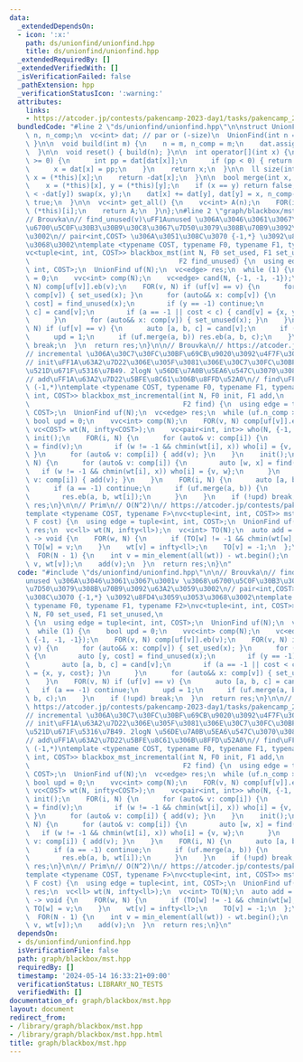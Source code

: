 ```yaml
---
data:
  _extendedDependsOn:
  - icon: ':x:'
    path: ds/unionfind/unionfind.hpp
    title: ds/unionfind/unionfind.hpp
  _extendedRequiredBy: []
  _extendedVerifiedWith: []
  _isVerificationFailed: false
  _pathExtension: hpp
  _verificationStatusIcon: ':warning:'
  attributes:
    links:
    - https://atcoder.jp/contests/pakencamp-2023-day1/tasks/pakencamp_2023_day1_p
  bundledCode: "#line 2 \"ds/unionfind/unionfind.hpp\"\n\nstruct UnionFind {\n  int\
    \ n, n_comp;\n  vc<int> dat; // par or (-size)\n  UnionFind(int n = 0) { build(n);\
    \ }\n\n  void build(int m) {\n    n = m, n_comp = m;\n    dat.assign(n, -1);\n\
    \  }\n\n  void reset() { build(n); }\n\n  int operator[](int x) {\n    while (dat[x]\
    \ >= 0) {\n      int pp = dat[dat[x]];\n      if (pp < 0) { return dat[x]; }\n\
    \      x = dat[x] = pp;\n    }\n    return x;\n  }\n\n  ll size(int x) {\n   \
    \ x = (*this)[x];\n    return -dat[x];\n  }\n\n  bool merge(int x, int y) {\n\
    \    x = (*this)[x], y = (*this)[y];\n    if (x == y) return false;\n    if (-dat[x]\
    \ < -dat[y]) swap(x, y);\n    dat[x] += dat[y], dat[y] = x, n_comp--;\n    return\
    \ true;\n  }\n\n  vc<int> get_all() {\n    vc<int> A(n);\n    FOR(i, n) A[i] =\
    \ (*this)[i];\n    return A;\n  }\n};\n#line 2 \"graph/blackbox/mst.hpp\"\n\n\
    // Brouvka\n// find_unused(v)\uFF1Aunused \u306A\u3046\u3061\u3067\u3001v \u3068\
    \u6700\u5C0F\u30B3\u30B9\u30C8\u3067\u7D50\u3079\u308B\u70B9\u3092\u63A2\u3059\
    \u3002\n// pair<int,COST> \u306A\u3051\u308C\u3070 {-1,*} \u3092\u8FD4\u3059\u3053\
    \u3068\u3002\ntemplate <typename COST, typename F0, typename F1, typename F2>\n\
    vc<tuple<int, int, COST>> blackbox_mst(int N, F0 set_used, F1 set_unused,\n  \
    \                                     F2 find_unused) {\n  using edge = tuple<int,\
    \ int, COST>;\n  UnionFind uf(N);\n  vc<edge> res;\n  while (1) {\n    bool upd\
    \ = 0;\n    vvc<int> comp(N);\n    vc<edge> cand(N, {-1, -1, -1});\n    FOR(v,\
    \ N) comp[uf[v]].eb(v);\n    FOR(v, N) if (uf[v] == v) {\n      for (auto&& x:\
    \ comp[v]) { set_used(x); }\n      for (auto&& x: comp[v]) {\n        auto [y,\
    \ cost] = find_unused(x);\n        if (y == -1) continue;\n        auto [a, b,\
    \ c] = cand[v];\n        if (a == -1 || cost < c) { cand[v] = {x, y, cost}; }\n\
    \      }\n      for (auto&& x: comp[v]) { set_unused(x); }\n    }\n    FOR(v,\
    \ N) if (uf[v] == v) {\n      auto [a, b, c] = cand[v];\n      if (a == -1) continue;\n\
    \      upd = 1;\n      if (uf.merge(a, b)) res.eb(a, b, c);\n    }\n    if (!upd)\
    \ break;\n  }\n  return res;\n}\n\n// Brouvka\n// https://atcoder.jp/contests/pakencamp-2023-day1/tasks/pakencamp_2023_day1_p\n\
    // incremental \u306A\u30C7\u30FC\u30BF\u69CB\u9020\u3092\u4F7F\u3046\u7248\n\
    // init\uFF1A\u63A2\u7D22\u306E\u305F\u3081\u306E\u30C7\u30FC\u30BF\u69CB\u9020\
    \u521D\u671F\u5316\u7B49. 2logN \u56DE\u7A0B\u5EA6\u547C\u3070\u308C\u308B.\n\
    // add\uFF1A\u63A2\u7D22\u5BFE\u8C61\u306B\u8FFD\u52A0\n// find\uFF1A(w,wt) or\
    \ (-1,*)\ntemplate <typename COST, typename F0, typename F1, typename F2>\nvc<tuple<int,\
    \ int, COST>> blackbox_mst_incremental(int N, F0 init, F1 add,\n             \
    \                                      F2 find) {\n  using edge = tuple<int, int,\
    \ COST>;\n  UnionFind uf(N);\n  vc<edge> res;\n  while (uf.n_comp > 1) {\n   \
    \ bool upd = 0;\n    vvc<int> comp(N);\n    FOR(v, N) comp[uf[v]].eb(v);\n   \
    \ vc<COST> wt(N, infty<COST>);\n    vc<pair<int, int>> who(N, {-1, -1});\n   \
    \ init();\n    FOR(i, N) {\n      for (auto& v: comp[i]) {\n        auto [w, x]\
    \ = find(v);\n        if (w != -1 && chmin(wt[i], x)) who[i] = {v, w};\n     \
    \ }\n      for (auto& v: comp[i]) { add(v); }\n    }\n    init();\n    FOR_R(i,\
    \ N) {\n      for (auto& v: comp[i]) {\n        auto [w, x] = find(v);\n     \
    \   if (w != -1 && chmin(wt[i], x)) who[i] = {v, w};\n      }\n      for (auto&\
    \ v: comp[i]) { add(v); }\n    }\n    FOR(i, N) {\n      auto [a, b] = who[i];\n\
    \      if (a == -1) continue;\n      if (uf.merge(a, b)) {\n        upd = true;\n\
    \        res.eb(a, b, wt[i]);\n      }\n    }\n    if (!upd) break;\n  }\n  return\
    \ res;\n}\n\n// Prim\n// O(N^2)\n// https://atcoder.jp/contests/pakencamp-2023-day1/tasks/pakencamp_2023_day1_p\n\
    template <typename COST, typename F>\nvc<tuple<int, int, COST>> mst_prim(int N,\
    \ F cost) {\n  using edge = tuple<int, int, COST>;\n  UnionFind uf(N);\n  vc<edge>\
    \ res;\n  vc<ll> wt(N, infty<ll>);\n  vc<int> TO(N);\n  auto add = [&](int v)\
    \ -> void {\n    FOR(w, N) {\n      if (TO[w] != -1 && chmin(wt[w], cost(v, w)))\
    \ TO[w] = v;\n    }\n    wt[v] = infty<ll>;\n    TO[v] = -1;\n  };\n  add(0);\n\
    \  FOR(N - 1) {\n    int v = min_element(all(wt)) - wt.begin();\n    res.eb(TO[v],\
    \ v, wt[v]);\n    add(v);\n  }\n  return res;\n}\n"
  code: "#include \"ds/unionfind/unionfind.hpp\"\n\n// Brouvka\n// find_unused(v)\uFF1A\
    unused \u306A\u3046\u3061\u3067\u3001v \u3068\u6700\u5C0F\u30B3\u30B9\u30C8\u3067\
    \u7D50\u3079\u308B\u70B9\u3092\u63A2\u3059\u3002\n// pair<int,COST> \u306A\u3051\
    \u308C\u3070 {-1,*} \u3092\u8FD4\u3059\u3053\u3068\u3002\ntemplate <typename COST,\
    \ typename F0, typename F1, typename F2>\nvc<tuple<int, int, COST>> blackbox_mst(int\
    \ N, F0 set_used, F1 set_unused,\n                                       F2 find_unused)\
    \ {\n  using edge = tuple<int, int, COST>;\n  UnionFind uf(N);\n  vc<edge> res;\n\
    \  while (1) {\n    bool upd = 0;\n    vvc<int> comp(N);\n    vc<edge> cand(N,\
    \ {-1, -1, -1});\n    FOR(v, N) comp[uf[v]].eb(v);\n    FOR(v, N) if (uf[v] ==\
    \ v) {\n      for (auto&& x: comp[v]) { set_used(x); }\n      for (auto&& x: comp[v])\
    \ {\n        auto [y, cost] = find_unused(x);\n        if (y == -1) continue;\n\
    \        auto [a, b, c] = cand[v];\n        if (a == -1 || cost < c) { cand[v]\
    \ = {x, y, cost}; }\n      }\n      for (auto&& x: comp[v]) { set_unused(x); }\n\
    \    }\n    FOR(v, N) if (uf[v] == v) {\n      auto [a, b, c] = cand[v];\n   \
    \   if (a == -1) continue;\n      upd = 1;\n      if (uf.merge(a, b)) res.eb(a,\
    \ b, c);\n    }\n    if (!upd) break;\n  }\n  return res;\n}\n\n// Brouvka\n//\
    \ https://atcoder.jp/contests/pakencamp-2023-day1/tasks/pakencamp_2023_day1_p\n\
    // incremental \u306A\u30C7\u30FC\u30BF\u69CB\u9020\u3092\u4F7F\u3046\u7248\n\
    // init\uFF1A\u63A2\u7D22\u306E\u305F\u3081\u306E\u30C7\u30FC\u30BF\u69CB\u9020\
    \u521D\u671F\u5316\u7B49. 2logN \u56DE\u7A0B\u5EA6\u547C\u3070\u308C\u308B.\n\
    // add\uFF1A\u63A2\u7D22\u5BFE\u8C61\u306B\u8FFD\u52A0\n// find\uFF1A(w,wt) or\
    \ (-1,*)\ntemplate <typename COST, typename F0, typename F1, typename F2>\nvc<tuple<int,\
    \ int, COST>> blackbox_mst_incremental(int N, F0 init, F1 add,\n             \
    \                                      F2 find) {\n  using edge = tuple<int, int,\
    \ COST>;\n  UnionFind uf(N);\n  vc<edge> res;\n  while (uf.n_comp > 1) {\n   \
    \ bool upd = 0;\n    vvc<int> comp(N);\n    FOR(v, N) comp[uf[v]].eb(v);\n   \
    \ vc<COST> wt(N, infty<COST>);\n    vc<pair<int, int>> who(N, {-1, -1});\n   \
    \ init();\n    FOR(i, N) {\n      for (auto& v: comp[i]) {\n        auto [w, x]\
    \ = find(v);\n        if (w != -1 && chmin(wt[i], x)) who[i] = {v, w};\n     \
    \ }\n      for (auto& v: comp[i]) { add(v); }\n    }\n    init();\n    FOR_R(i,\
    \ N) {\n      for (auto& v: comp[i]) {\n        auto [w, x] = find(v);\n     \
    \   if (w != -1 && chmin(wt[i], x)) who[i] = {v, w};\n      }\n      for (auto&\
    \ v: comp[i]) { add(v); }\n    }\n    FOR(i, N) {\n      auto [a, b] = who[i];\n\
    \      if (a == -1) continue;\n      if (uf.merge(a, b)) {\n        upd = true;\n\
    \        res.eb(a, b, wt[i]);\n      }\n    }\n    if (!upd) break;\n  }\n  return\
    \ res;\n}\n\n// Prim\n// O(N^2)\n// https://atcoder.jp/contests/pakencamp-2023-day1/tasks/pakencamp_2023_day1_p\n\
    template <typename COST, typename F>\nvc<tuple<int, int, COST>> mst_prim(int N,\
    \ F cost) {\n  using edge = tuple<int, int, COST>;\n  UnionFind uf(N);\n  vc<edge>\
    \ res;\n  vc<ll> wt(N, infty<ll>);\n  vc<int> TO(N);\n  auto add = [&](int v)\
    \ -> void {\n    FOR(w, N) {\n      if (TO[w] != -1 && chmin(wt[w], cost(v, w)))\
    \ TO[w] = v;\n    }\n    wt[v] = infty<ll>;\n    TO[v] = -1;\n  };\n  add(0);\n\
    \  FOR(N - 1) {\n    int v = min_element(all(wt)) - wt.begin();\n    res.eb(TO[v],\
    \ v, wt[v]);\n    add(v);\n  }\n  return res;\n}\n"
  dependsOn:
  - ds/unionfind/unionfind.hpp
  isVerificationFile: false
  path: graph/blackbox/mst.hpp
  requiredBy: []
  timestamp: '2024-05-14 16:33:21+09:00'
  verificationStatus: LIBRARY_NO_TESTS
  verifiedWith: []
documentation_of: graph/blackbox/mst.hpp
layout: document
redirect_from:
- /library/graph/blackbox/mst.hpp
- /library/graph/blackbox/mst.hpp.html
title: graph/blackbox/mst.hpp
---
```

